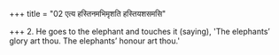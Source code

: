 +++
title = "02 एत्य हस्तिनमभिमृशति हस्तियशसमसि"

+++
2. He goes to the elephant and touches it (saying), 'The elephants’ glory art thou. The elephants’ honour art thou.'
